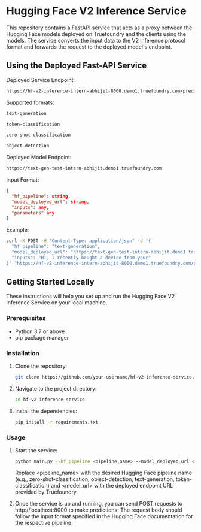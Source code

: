 # Hugging Face V2 Inference Service

This repository contains a FastAPI service that acts as a proxy between the Hugging Face models deployed on Truefoundry and the clients using the models. The service converts the input data to the V2 inference protocol format and forwards the request to the deployed model's endpoint.

## Using the Deployed Fast-API Service

Deployed Service Endpoint:
```bash
https://hf-v2-inference-intern-abhijit-8000.demo1.truefoundry.com/predict/
```
Supported formats:
```bash
text-generation
```
```bash
token-classification
```
```bash
zero-shot-classification
```
```bash
object-detection
```
Deployed Model Endpoint:
```bash
https://text-gen-test-intern-abhijit.demo1.truefoundry.com
```

Input Format:
```json
{
  "hf_pipeline": string,
  "model_deployed_url": string,
  "inputs": any,
  "parameters":any
}
```

Example:
```bash
curl -X POST -H "Content-Type: application/json" -d '{
  "hf_pipeline": "text-generation",
  "model_deployed_url": "https://text-gen-test-intern-abhijit.demo1.truefoundry.com",
  "inputs": "Hi, I recently bought a device from your"
}' "https://hf-v2-inference-intern-abhijit-8000.demo1.truefoundry.com/predict/"
```

## Getting Started Locally

These instructions will help you set up and run the Hugging Face V2 Inference Service on your local machine.

### Prerequisites

- Python 3.7 or above
- pip package manager

### Installation

1. Clone the repository:

   ```bash
   git clone https://github.com/your-username/hf-v2-inference-service.git
   ```

2. Navigate to the project directory:

   ```bash
   cd hf-v2-inference-service
   ```

3. Install the dependencies:

   ```bash
   pip install -r requirements.txt
   ```

### Usage
1. Start the service:

   ```bash
   python main.py --hf_pipeline <pipeline_name> --model_deployed_url <model_url>
   ```
    Replace <pipeline_name> with the desired Hugging Face pipeline name (e.g., zero-shot-classification, object-detection, text-generation, token-classification) and <model_url> with the deployed endpoint URL provided by Truefoundry.

2.  Once the service is up and running, you can send POST requests to http://localhost:8000 to make predictions. The request body should follow the input format specified in the Hugging Face documentation for the respective pipeline.

